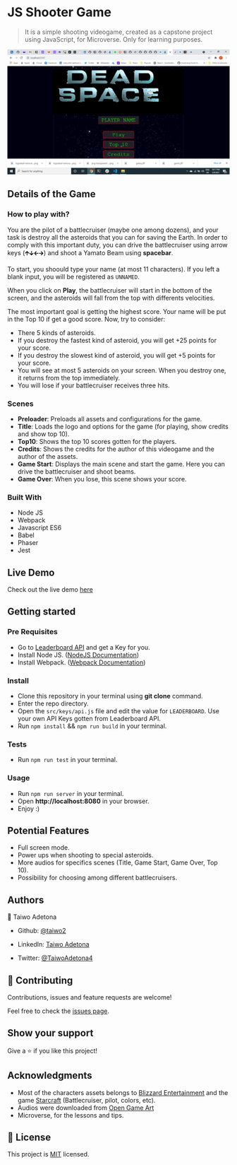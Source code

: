 # JS Shooter Game
> It is a simple shooting videogame, created as a capstone project using JavaScript, for Microverse. Only for learning purposes.

![screenshot](./dead.png)

## Details of the Game

### How to play with?
You are the pilot of a battlecruiser (maybe one among dozens), and your task is destroy all the asteroids that you can for saving the Earth. In order to comply with this important duty, you can drive the battlecruiser using arrow keys (🡱🡳🡰🡲) and shoot a Yamato Beam using **spacebar**.

To start, you shoould type your name (at most 11 characters). If you left a blank input, you will be registered as `UNNAMED`.

When you click on **Play**, the battlecruiser will start in the bottom of the screen, and the asteroids will fall from the top with differents velocities.

The most important goal is getting the highest score. Your name will be put in the Top 10 if get a good score. Now, try to consider:
- There 5 kinds of asteroids.
- If you destroy the fastest kind of asteroid, you will get +25 points for your score.
- If you destroy the slowest kind of asteroid, you will get +5 points for your score.
- You will see at most 5 asteroids on your screen. When you destroy one, it returns from the top immediately.
- You will lose if your battlecruiser receives three hits.

### Scenes
- **Preloader**: Preloads all assets and configurations for the game.
- **Title**: Loads the logo and options for the game (for playing, show credits and show top 10).
- **Top10**: Shows the top 10 scores gotten for the players.
- **Credits**: Shows the credits for the author of this videogame and the author of the assets.
- **Game Start**: Displays the main scene and start the game. Here you can drive the battlecruiser and shoot beams.
- **Game Over**: When you lose, this scene shows your score.

### Built With

- Node JS
- Webpack
- Javascript ES6
- Babel
- Phaser
- Jest

## Live Demo

Check out the live demo [here](https://phaser-spacecraft.netlify.app/)


## Getting started

### Pre Requisites

- Go to [Leaderboard API](https://www.notion.so/Leaderboard-API-service-24c0c3c116974ac49488d4eb0267ade3) and get a Key for you.
- Install Node JS. ([NodeJS Documentation](https://nodejs.org/en/docs/)) 
- Install Webpack. ([Webpack Documentation](https://webpack.js.org/guides/installation/)) 


### Install

- Clone this repository in your terminal using **git clone** command.
- Enter the repo directory.
- Open the `src/keys/api.js` file and edit the value for `LEADERBOARD`. Use your own API Keys gotten from Leaderboard API.
- Run `npm install` && `npm run build` in your terminal.

### Tests

- Run `npm run test` in your terminal.


### Usage
- Run `npm run server` in your terminal.
- Open **http://localhost:8080** in your browser.
- Enjoy :)


## Potential Features
- Full screen mode.
- Power ups when shooting to special asteroids.
- More audios for specifics scenes (Title, Game Start, Game Over, Top 10).
- Possibility for choosing among different battlecruisers.


## Authors

👤 Taiwo Adetona

- Github: [@taiwo2](https://github.com/taiwo2)

- LinkedIn: [Taiwo Adetona](https://www.linkedin.com/in/taiwo-adetona/)

- Twitter: [@TaiwoAdetona4](https://twitter.com/TaiwoAdetona4/)


## 🤝 Contributing

Contributions, issues and feature requests are welcome!

Feel free to check the [issues page](../../issues/).


## Show your support

Give a ⭐️ if you like this project!


## Acknowledgments

- Most of the characters assets belongs to [Blizzard Entertainment](https://www.blizzard.com/) and the game [Starcraft](https://starcraft.com/) (Battlecruiser, pilot, colors, etc).
- Audios were downloaded from [Open Game Art](https://opengameart.org/)
- Microverse, for the lessons and tips.

## 📝 License

This project is [MIT](./LICENSE) licensed.

